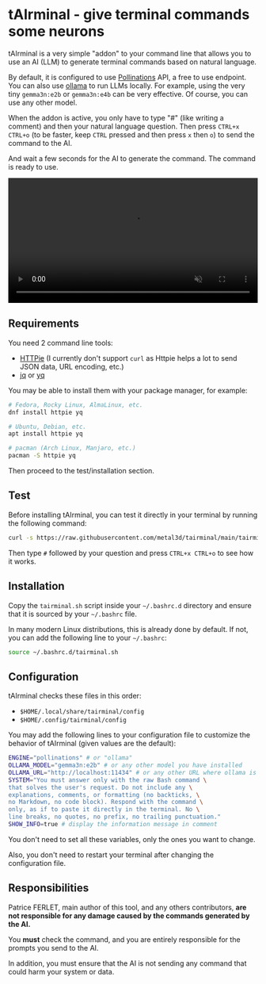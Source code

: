 # tAIrminal - give terminal commands some neurons

tAIrminal is a very simple "addon" to your command line that allows you to use
an AI (LLM) to generate terminal commands based on natural language.

By default, it is configured to use [Pollinations](https://pollinations.ai/) API, a free to use endpoint.
You can also use [ollama](https://ollama.com/) to run LLMs locally. For example, using
the very tiny `gemma3n:e2b` or `gemma3n:e4b` can be very effective. Of course, you can use any other model.

When the addon is active, you only have to type "#" (like writing a comment) and then your natural language question.
Then press `CTRL+x CTRL+o` (to be faster, keep `CTRL` pressed and then press `x` then `o`) to send the command to the AI.

And wait a few seconds for the AI to generate the command. The command is ready to use.

<video src="./misc/demo.mp4" autoplay loop muted controls width="100%">
  <p>Video not supported</p>
</video>

## Requirements

You need 2 command line tools:

- [HTTPie](https://httpie.io/) (I currently don't support `curl` as Httpie helps a lot to send
  JSON data, URL encoding, etc.)
- [jq](https://jqlang.org/) or [yq](https://github.com/mikefarah/yq)

You may be able to install them with your package manager, for example:

```bash
# Fedora, Rocky Linux, AlmaLinux, etc.
dnf install httpie yq

# Ubuntu, Debian, etc.
apt install httpie yq

# pacman (Arch Linux, Manjaro, etc.)
pacman -S httpie yq
```

Then proceed to the test/installation section.

## Test

Before installing tAIrminal, you can test it directly in your terminal by running the following command:

```bash
curl -s https://raw.githubusercontent.com/metal3d/tairminal/main/tairminal.sh | bash
```

Then type `#` followed by your question and press `CTRL+x CTRL+o` to see how it works.

## Installation

Copy the `tairminal.sh` script inside your `~/.bashrc.d` directory and ensure that it is sourced by your `~/.bashrc` file.

In many modern Linux distributions, this is already done by default. If not, you can add the following line to your `~/.bashrc`:

```bash
source ~/.bashrc.d/tairminal.sh
```

## Configuration

tAIrminal checks these files in this order:

- `$HOME/.local/share/tairminal/config`
- `$HOME/.config/tairminal/config`

You may add the following lines to your configuration file to customize the behavior of tAIrminal (given values are the default):

```bash
ENGINE="pollinations" # or "ollama"
OLLAMA_MODEL="gemma3n:e2b" # or any other model you have installed
OLLAMA_URL="http://localhost:11434" # or any other URL where ollama is running
SYSTEM="You must answer only with the raw Bash command \
that solves the user's request. Do not include any \
explanations, comments, or formatting (no backticks, \
no Markdown, no code block). Respond with the command \
only, as if to paste it directly in the terminal. No \
line breaks, no quotes, no prefix, no trailing punctuation."
SHOW_INFO=true # display the information message in comment
```

You don't need to set all these variables, only the ones you want to change.

Also, you don't need to restart your terminal after changing the configuration file.

## Responsibilities

Patrice FERLET, main author of this tool, and any others contributors, **are not responsible for any damage
caused by the commands generated by the AI.**

You **must** check the command, and you are entirely responsible for the prompts you send to the AI.

In addition, you must ensure that the AI is not sending any command that could harm your system or data.
